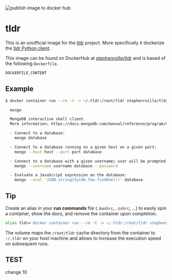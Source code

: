 ![publish image to docker hub](https://github.com/StephenRoille/docker-tldr/actions/workflows/publish.yml/badge.svg)

# tldr

This is an unofficial image for the [tldr](https://tldr.sh/) project. More specifically it dockerize the [tldr Python client](https://github.com/tldr-pages/tldr-python-client).

This image can be found on DockerHub at [stephenroille/tldr](https://hub.docker.com/repository/docker/stephenroille/tldr) and is based of the following `Dockerfile`.

```dockerfile
DOCKERFILE_CONTENT
```

## Example

```bash
$ docker container run --rm -t -v ~/.tldr:/root/tldr stephenroille/tldr mongo

  mongo

  MongoDB interactive shell client.
  More information: https://docs.mongodb.com/manual/reference/program/mongo.

  - Connect to a database:
    mongo database

  - Connect to a database running on a given host on a given port:
    mongo --host host --port port database

  - Connect to a database with a given username; user will be prompted for password:
    mongo --username username database --password

  - Evaluate a JavaScript expression on the database:
    mongo --eval 'JSON.stringify(db.foo.findOne())' database
```

## Tip

Create an alias in your **run commands** file (`.bashrc`, `.zshrc`, ...) to easily spin a container, show the docs, and remove the container upon completion.

```bash
alias tldr='docker container run --rm -t -v ~/.tldr:/root/tldr stephenroille/tldr'
```

The volume maps the `/root/tldr` cache directory from the container to `~/.tldr` on your host machine and allows to increase the execution speed on subsequent runs.

## TEST

change 10

